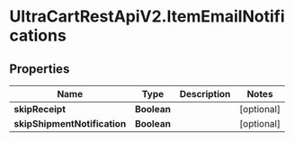# UltraCartRestApiV2.ItemEmailNotifications

## Properties
Name | Type | Description | Notes
------------ | ------------- | ------------- | -------------
**skipReceipt** | **Boolean** |  | [optional] 
**skipShipmentNotification** | **Boolean** |  | [optional] 


